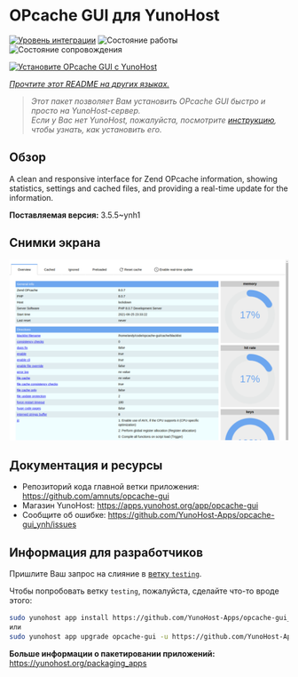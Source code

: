 <!--
Важно: этот README был автоматически сгенерирован <https://github.com/YunoHost/apps/tree/master/tools/readme_generator>
Он НЕ ДОЛЖЕН редактироваться вручную.
-->

# OPcache GUI для YunoHost

[![Уровень интеграции](https://apps.yunohost.org/badge/integration/opcache-gui)](https://ci-apps.yunohost.org/ci/apps/opcache-gui/)
![Состояние работы](https://apps.yunohost.org/badge/state/opcache-gui)
![Состояние сопровождения](https://apps.yunohost.org/badge/maintained/opcache-gui)

[![Установите OPcache GUI с YunoHost](https://install-app.yunohost.org/install-with-yunohost.svg)](https://install-app.yunohost.org/?app=opcache-gui)

*[Прочтите этот README на других языках.](./ALL_README.md)*

> *Этот пакет позволяет Вам установить OPcache GUI быстро и просто на YunoHost-сервер.*  
> *Если у Вас нет YunoHost, пожалуйста, посмотрите [инструкцию](https://yunohost.org/install), чтобы узнать, как установить его.*

## Обзор

A clean and responsive interface for Zend OPcache information, showing statistics, settings and cached files, and providing a real-time update for the information.


**Поставляемая версия:** 3.5.5~ynh1

## Снимки экрана

![Снимок экрана OPcache GUI](./doc/screenshots/screenshot.png)

## Документация и ресурсы

- Репозиторий кода главной ветки приложения: <https://github.com/amnuts/opcache-gui>
- Магазин YunoHost: <https://apps.yunohost.org/app/opcache-gui>
- Сообщите об ошибке: <https://github.com/YunoHost-Apps/opcache-gui_ynh/issues>

## Информация для разработчиков

Пришлите Ваш запрос на слияние в [ветку `testing`](https://github.com/YunoHost-Apps/opcache-gui_ynh/tree/testing).

Чтобы попробовать ветку `testing`, пожалуйста, сделайте что-то вроде этого:

```bash
sudo yunohost app install https://github.com/YunoHost-Apps/opcache-gui_ynh/tree/testing --debug
или
sudo yunohost app upgrade opcache-gui -u https://github.com/YunoHost-Apps/opcache-gui_ynh/tree/testing --debug
```

**Больше информации о пакетировании приложений:** <https://yunohost.org/packaging_apps>
